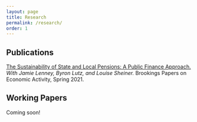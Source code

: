 ```yaml
---
layout: page
title: Research
permalink: /research/
order: 1
---
```


## Publications

[The Sustainability of State and Local Pensions: A Public Finance Approach.](https://www.brookings.edu/wp-content/uploads/2021/03/15872-BPEA-SP21_WEB_Lenney-et-al.pdf) *With Jamie Lenney, Byron Lutz, and Louise Sheiner.* Brookings Papers on Economic Activity, Spring 2021.

## Working Papers

Coming soon!
